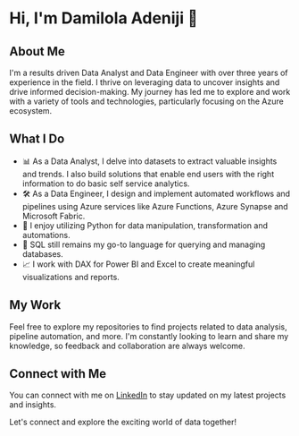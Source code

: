 # Hi, I'm Damilola Adeniji 👋

## About Me

I'm a results driven Data Analyst and Data Engineer with over three years of experience in the field. I thrive on leveraging data to uncover insights and drive informed decision-making. My journey has led me to explore and work with a variety of tools and technologies, particularly focusing on the Azure ecosystem.

## What I Do

- 📊 As a Data Analyst, I delve into datasets to extract valuable insights and trends. I also build solutions that enable end users with the right information to do basic self service analytics.
- 🛠️ As a Data Engineer, I design and implement automated workflows and pipelines using Azure services like Azure Functions, Azure Synapse and Microsoft Fabric.
- 🐍 I enjoy utilizing Python for data manipulation, transformation and automations.
- 💾 SQL still remains my go-to language for querying and managing databases.
- 📈 I work with DAX for Power BI and Excel to create meaningful visualizations and reports.

## My Work

Feel free to explore my repositories to find projects related to data analysis, pipeline automation, and more. I'm constantly looking to learn and share my knowledge, so feedback and collaboration are always welcome.

## Connect with Me

You can connect with me on [LinkedIn](https://www.linkedin.com/in/oluwadamilola-adeniji/) to stay updated on my latest projects and insights.

Let's connect and explore the exciting world of data together!
